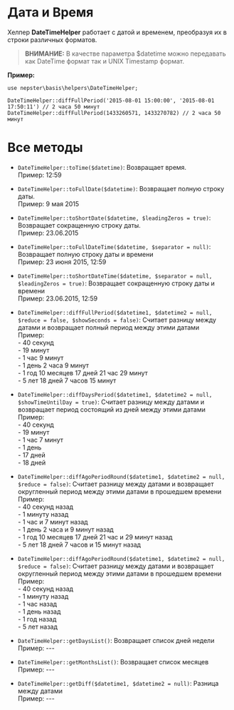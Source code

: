# Дата и Время

Хелпер **DateTimeHelper** работает с датой и временем, преобразуя их в строки различных форматов.


> **ВНИМАНИЕ:** В качестве параметра $datetime можно передавать как DateTime формат так и UNIX Timestamp формат.


**Пример:**

```
use nepster\basis\helpers\DateTimeHelper;
```

```
DateTimeHelper::diffFullPeriod('2015-08-01 15:00:00', '2015-08-01 17:50:11') // 2 часа 50 минут
DateTimeHelper::diffFullPeriod(1433260571, 1433270782) // 2 часа 50 минут
```


# Все методы

* ``DateTimeHelper::toTime($datetime)``: Возвращает время.
    <br/>Пример: 12:59
    
    
* ``DateTimeHelper::toFullDate($datetime)``: Возвращает полную строку даты.
    <br/>Пример: 9 мая 2015
    
    
* ``DateTimeHelper::toShortDate($datetime, $leadingZeros = true)``: Возвращает сокращенную строку даты.
    <br/>Пример: 23.06.2015
    
    
* ``DateTimeHelper::toFullDateTime($datetime, $separator = null)``: Возвращает полную строку даты и времени
    <br/>Пример: 23 июня 2015, 12:59
    
    
* ``DateTimeHelper::toShortDateTime($datetime, $separator = null, $leadingZeros = true)``: Возвращает сокращенную строку даты и времени
    <br/>Пример: 23.06.2015, 12:59
    
    
* ``DateTimeHelper::diffFullPeriod($datetime1, $datetime2 = null, $reduce = false, $showSeconds = false)``: Считает разницу между датами и возвращает полный период между этими датами
    <br/>Пример:
    <br/> - 40 секунд
    <br/> - 19 минут
    <br/> - 1 час 9 минут
    <br/> - 1 день 2 часа 9 минут
    <br/> - 1 год 10 месяцев 17 дней 21 час 29 минут
    <br/> - 5 лет 18 дней 7 часов 15 минут 
    
    
* ``DateTimeHelper::diffDaysPeriod($datetime1, $datetime2 = null, $showTimeUntilDay = true)``: Считает разницу между датами и возвращает период состоящий из дней между этими датами
    <br/>Пример: 
    <br/> - 40 секунд
    <br/> - 19 минут
    <br/> - 1 час 7 минут
    <br/> - 1 день
    <br/> - 17 дней
    <br/> - 18 дней 
    
    
* ``DateTimeHelper::diffAgoPeriodRound($datetime1, $datetime2 = null, $reduce = false)``: Считает разницу между датами и возвращает округленный период между этими датами в прошедшем времени
    <br/>Пример: 
    <br/> - 40 секунд назад
    <br/> - 1 минуту назад
    <br/> - 1 час и 7 минут назад
    <br/> - 1 день 2 часа и 9 минут назад
    <br/> - 1 год 10 месяцев 17 дней 21 час и 29 минут назад
    <br/> - 5 лет 18 дней 7 часов и 15 минут назад 
    
    
* ``DateTimeHelper::diffAgoPeriodRound($datetime1, $datetime2 = null, $reduce = false)``: Считает разницу между датами и возвращает округленный период между этими датами в прошедшем времени
    <br/>Пример: 
    <br/> - 40 секунд назад
    <br/> - 1 минуту назад
    <br/> - 1 час назад
    <br/> - 1 день назад
    <br/> - 1 год назад
    <br/> - 5 лет назад

    
* ``DateTimeHelper::getDaysList()``: Возвращает список дней недели
    <br/>Пример: ---
    
    
* ``DateTimeHelper::getMonthsList()``: Возвращает список месяцев
    <br/>Пример: ---
    
    
* ``DateTimeHelper::getDiff($datetime1, $datetime2 = null)``: Разница между датами
    <br/>Пример: ---